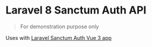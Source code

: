 # Laravel 8 Sanctum Auth API

> For demonstration purpose only

Uses with [Laravel Sanctum Auth Vue 3 app](https://github.com/cba85/teach-laravel-sanctum-auth-vue3-app)

